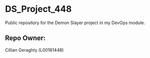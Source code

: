 # DS_Project_448
Public repository for the Demon Slayer project in my DevOps module.

## Repo Owner:
  Cillian Geraghty (L00181448)
